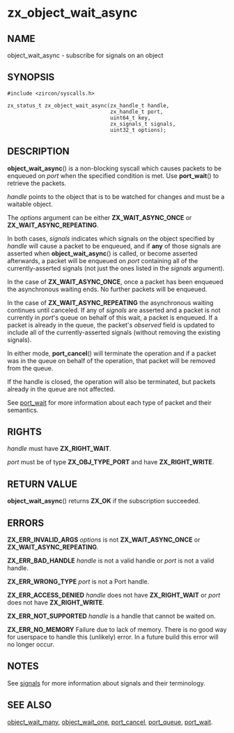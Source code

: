 # zx_object_wait_async

## NAME

<!-- Updated by update-docs-from-abigen, do not edit. -->

object_wait_async - subscribe for signals on an object

## SYNOPSIS

<!-- Updated by update-docs-from-abigen, do not edit. -->

```
#include <zircon/syscalls.h>

zx_status_t zx_object_wait_async(zx_handle_t handle,
                                 zx_handle_t port,
                                 uint64_t key,
                                 zx_signals_t signals,
                                 uint32_t options);
```

## DESCRIPTION

**object_wait_async**() is a non-blocking syscall which causes packets to be
enqueued on *port* when the specified condition is met.
Use **port_wait**() to retrieve the packets.

*handle* points to the object that is to be watched for changes and must be a waitable object.

The *options* argument can be either **ZX_WAIT_ASYNC_ONCE** or **ZX_WAIT_ASYNC_REPEATING**.

In both cases, *signals* indicates which signals on the object specified by *handle*
will cause a packet to be enqueued, and if **any** of those signals are asserted when
**object_wait_async**() is called, or become asserted afterwards, a packet will be
enqueued on *port* containing all of the currently-asserted signals (not just the ones
listed in the *signals* argument).

In the case of **ZX_WAIT_ASYNC_ONCE**, once a packet has been enqueued the asynchronous
waiting ends.  No further packets will be enqueued.

In the case of **ZX_WAIT_ASYNC_REPEATING** the asynchronous waiting continues until
canceled. If any of *signals* are asserted and a packet is not currently in *port*'s
queue on behalf of this wait, a packet is enqueued. If a packet is already in the
queue, the packet's *observed* field is updated to include all of the currently-asserted
signals (without removing the existing signals).

In either mode, **port_cancel**() will terminate the operation and if a packet was
in the queue on behalf of the operation, that packet will be removed from the queue.

If the handle is closed, the operation will also be terminated, but packets already
in the queue are not affected.

See [port_wait](port_wait.md) for more information about each type
of packet and their semantics.

## RIGHTS

<!-- Updated by update-docs-from-abigen, do not edit. -->

*handle* must have **ZX_RIGHT_WAIT**.

*port* must be of type **ZX_OBJ_TYPE_PORT** and have **ZX_RIGHT_WRITE**.

## RETURN VALUE

**object_wait_async**() returns **ZX_OK** if the subscription succeeded.

## ERRORS

**ZX_ERR_INVALID_ARGS**  *options* is not **ZX_WAIT_ASYNC_ONCE** or **ZX_WAIT_ASYNC_REPEATING**.

**ZX_ERR_BAD_HANDLE**  *handle* is not a valid handle or *port* is not a valid handle.

**ZX_ERR_WRONG_TYPE**  *port* is not a Port handle.

**ZX_ERR_ACCESS_DENIED**  *handle* does not have **ZX_RIGHT_WAIT** or *port*
does not have **ZX_RIGHT_WRITE**.

**ZX_ERR_NOT_SUPPORTED**  *handle* is a handle that cannot be waited on.

**ZX_ERR_NO_MEMORY**  Failure due to lack of memory.
There is no good way for userspace to handle this (unlikely) error.
In a future build this error will no longer occur.

## NOTES

See [signals](../signals.md) for more information about signals and their terminology.

## SEE ALSO

[object_wait_many](object_wait_many.md),
[object_wait_one](object_wait_one.md),
[port_cancel](port_cancel.md),
[port_queue](port_queue.md),
[port_wait](port_wait.md).


